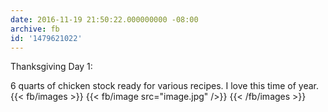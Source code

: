 ```yaml
---
date: 2016-11-19 21:50:22.000000000 -08:00
archive: fb
id: '1479621022'
---
```


Thanksgiving Day 1:

6 quarts of chicken stock ready for various recipes. I love this time of year.
{{< fb/images >}}
{{< fb/image src="image.jpg" />}}
{{< /fb/images >}}
